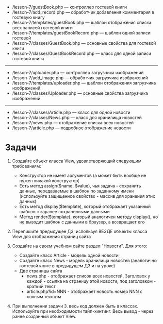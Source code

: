 * /lesson-7/guestBook.php — контроллер гостевой книги
* /lesson-7/add_record.php — обработчик добавления комментария в гостевую книгу
* /lesson-7/templates/guestBook.php — шаблон отображения списка всех записей гостевой книги
* /lesson-7/templates/guestBookRecord.php — шаблон одной записи гостевой
* /lesson-7/classes/GuestBook.php — основные свойства для гостевой книги
* /lesson-7/classes/GuestBookRecord.php — класс для одной записи гостевой книги
---

* /lesson-7/uploader.php — контроллер загрузчика изображений
* /lesson-7/add_image.php — обработчик загрузчика изображений
* /lesson-7/templates/uploader.php — шаблон отображения загрузчика изображений
* /lesson-7/classes/Uploader.php — основные свойства загрузчика изображений

---
* /lesson-7/classes/Article.php — класс для одной новости
* /lesson-7/classes/News.php — класс для хранилища новостей
* /lesson-7/news.php — отображение списка всех новостей
* /lesson-7/article.php — подробное отображение новости


Задачи
===

1. Создайте объект класса View, удовлетворяющий следующим требованиям:
   * Конструктор не имеет аргументов (а может быть вообще не нужен никакой конструктор)
   * Есть метод assign($name, $value), чья задача - сохранить данные, передаваемые в шаблон по заданному имени (используйте защищенное свойство - массив для хранения этих данных)
   * Есть метод display($template), который отображает указанный шаблон с заранее сохраненными данными
   * Метод render($template), который аналогичен методу display(), но не выводит шаблон с данными в браузер, а возвращает его

2. Перепишите предыдущее ДЗ, используя ВЕЗДЕ объекты класса View для отображения страниц сайта

3. Создайте на своем учебном сайте раздел "Новости". Для этого:
   * Создайте класс Article - модель одной новости
   * Создайте класс News - модель хранилища новостей (аналогично гостевой книге в предыдущем ДЗ и на уроке)
   * Две страницы сайта
      * news.php - отображает список всех новостей. Заголовок у каждой - ссылка на страницу этой новости, под заголовком - краткий текст
      * article.php?id=NNN - отображает новость номер NNN с полным текстом

4. При выполнении задачи 3. весь код должен быть в классах. Используйте при необходимости тайп-хинтинг. Весь вывод - через ранее созданный объект View.

